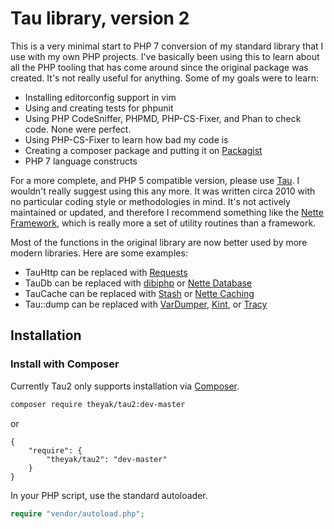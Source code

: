 Tau library, version 2
======================

This is a very minimal start to PHP 7 conversion of my standard library that 
I use with my own PHP projects. I've basically been using this to learn
about all the PHP tooling that has come around since the original package
was created. It's not really useful for anything. Some of my goals were to learn:

* Installing editorconfig support in vim
* Using and creating tests for phpunit
* Using PHP CodeSniffer, PHPMD, PHP-CS-Fixer, and Phan to check code. None were perfect.
* Using PHP-CS-Fixer to learn how bad my code is
* Creating a composer package and putting it on [Packagist](https://packagist.org)
* PHP 7 language constructs

For a more complete, and PHP 5 compatible version, please use [Tau](https://github.com/theyak/Tau). 
I wouldn't really suggest using this any more. It was written circa 2010 with no particular
coding style or methodologies in mind. It's not actively maintained or updated, and
therefore I recommend something like the [Nette Framework](https://nette.org/), which is really
more a set of utility routines than a framework.

Most of the functions in the original library are now better used by more modern libraries.
Here are some examples:
* TauHttp can be replaced with [Requests](https://github.com/rmccue/Requests)
* TauDb can be replaced with [dibiphp](https://github.com/dg/dibi) or [Nette Database](https://doc.nette.org/en/2.4/database)
* TauCache can be replaced with [Stash](http://www.stashphp.com/) or [Nette Caching](https://doc.nette.org/en/2.4/caching)
* Tau::dump can be replaced with [VarDumper](https://symfony.com/doc/current/components/var_dumper.html),
 [Kint](https://kint-php.github.io/kint/), or [Tracy](https://tracy.nette.org/)

Installation
------------

### Install with Composer
Currently Tau2 only supports installation via [Composer](https://github.com/composer/composer).

```sh
composer require theyak/tau2:dev-master
```
or

    {
        "require": {
            "theyak/tau2": "dev-master"
        }
    }

In your PHP script, use the standard autoloader.

```php
require "vendor/autoload.php";
```

